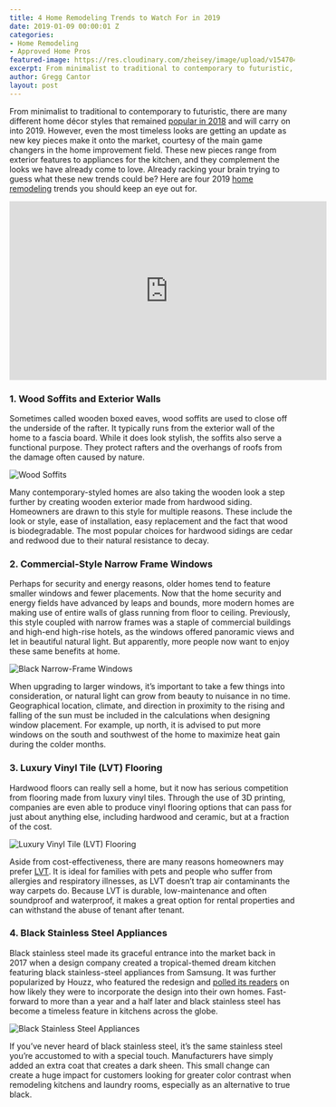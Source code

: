```yaml
---
title: 4 Home Remodeling Trends to Watch For in 2019
date: 2019-01-09 00:00:01 Z
categories:
- Home Remodeling
- Approved Home Pros
featured-image: https://res.cloudinary.com/zheisey/image/upload/v1547049248/murray-lampert/misc/ahp-home-remodeling-trends-2019.png
excerpt: From minimalist to traditional to contemporary to futuristic, there are many different home décor styles that will shine in 2019. Gregg shares 4 in particular that are sure to be popular.
author: Gregg Cantor
layout: post
---
```


From minimalist to traditional to contemporary to futuristic, there are many different home décor styles that remained [popular in 2018](/2018-home-remodeling-trends/) and will carry on into 2019. However, even the most timeless looks are getting an update as new key pieces make it onto the market, courtesy of the main game changers in the home improvement field. These new pieces range from exterior features to appliances for the kitchen, and they complement the looks we have already come to love. Already racking your brain trying to guess what these new trends could be? Here are four 2019 [home remodeling](/) trends you should keep an eye out for.

<div class="flex-video">
  <iframe width="560" height="315" src="https://www.youtube.com/embed/KaSK9W0z9no?rel=0&amp;showinfo=0" frameborder="0" allow="autoplay; encrypted-media" allowfullscreen></iframe>
</div>

### 1. Wood Soffits and Exterior Walls

Sometimes called wooden boxed eaves, wood soffits are used to close off the underside of the rafter. It typically runs from the exterior wall of the home to a fascia board. While it does look stylish, the soffits also serve a functional purpose. They protect rafters and the overhangs of roofs from the damage often caused by nature.

![Wood Soffits](/uploads/under-roof.jpg)

Many contemporary-styled homes are also taking the wooden look a step further by creating wooden exterior made from hardwood siding. Homeowners are drawn to this style for multiple reasons. These include the look or style, ease of installation, easy replacement and the fact that wood is biodegradable. The most popular choices for hardwood sidings are cedar and redwood due to their natural resistance to decay.

### 2. Commercial-Style Narrow Frame Windows

Perhaps for security and energy reasons, older homes tend to feature smaller windows and fewer placements. Now that the home security and energy fields have advanced by leaps and bounds, more modern homes are making use of entire walls of glass running from floor to ceiling. Previously, this style coupled with narrow frames was a staple of commercial buildings and high-end high-rise hotels, as the windows offered panoramic views and let in beautiful natural light. But apparently, more people now want to enjoy these same benefits at home.

![Black Narrow-Frame Windows](https://www.inesrisi.com/images/cb6e6d261710dcd3b2cb76edad5ee490.jpg)

When upgrading to larger windows, it’s important to take a few things into consideration, or natural light can grow from beauty to nuisance in no time. Geographical location, climate, and direction in proximity to the rising and falling of the sun must be included in the calculations when designing window placement. For example, up north, it is advised to put more windows on the south and southwest of the home to maximize heat gain during the colder months.

### 3. Luxury Vinyl Tile (LVT) Flooring

Hardwood floors can really sell a home, but it now has serious competition from flooring made from luxury vinyl tiles. Through the use of 3D printing, companies are even able to produce vinyl flooring options that can pass for just about anything else, including hardwood and ceramic, but at a fraction of the cost.

![Luxury Vinyl Tile (LVT) Flooring](https://www.armstrongflooring.com/content/dam/armstrongflooring/residential/images/installation/luxury-vinyl-installation-intro.jpg)

Aside from cost-effectiveness, there are many reasons homeowners may prefer [LVT](https://www.carpetcaptain.com/luxury-vinyl-guide/). It is ideal for families with pets and people who suffer from allergies and respiratory illnesses, as LVT doesn’t trap air contaminants the way carpets do. Because LVT is durable, low-maintenance and often soundproof and waterproof, it makes a great option for rental properties and can withstand the abuse of tenant after tenant.

### 4. Black Stainless Steel Appliances

Black stainless steel made its graceful entrance into the market back in 2017 when a design company created a tropical-themed dream kitchen featuring black stainless-steel appliances from Samsung. It was further popularized by Houzz, who featured the redesign and [polled its readers](https://www.houzz.com/discussions/4633662/poll-black-stainless-steel-appliances-yes-or-no) on how likely they were to incorporate the design into their own homes. Fast-forward to more than a year and a half later and black stainless steel has become a timeless feature in kitchens across the globe.

![Black Stainless Steel Appliances](https://www.abcwarehouse.com/Content/Images/uploaded/BlackStainlessSteelGroup.jpg)

If you’ve never heard of black stainless steel, it’s the same stainless steel you’re accustomed to with a special touch. Manufacturers have simply added an extra coat that creates a dark sheen. This small change can create a huge impact for customers looking for greater color contrast when remodeling kitchens and laundry rooms, especially as an alternative to true black.
